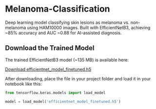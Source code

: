 # Melanoma-Classification
Deep learning model classifying skin lesions as melanoma vs. non-melanoma using HAM10000 images. Built with EfficientNetB3, achieving ~85% accuracy and AUC ~0.88 for AI-assisted diagnosis.
## Download the Trained Model

The trained EfficientNetB3 model (~135 MB) is available here:

[Download efficientnet_model_finetuned.h5](https://drive.google.com/file/d/16Z1aQTZVtOJg5HPoD37LwSxyqh9dsVFL/view?usp=sharing)

After downloading, place the file in your project folder and load it in your notebook like this:

```python
from tensorflow.keras.models import load_model

model = load_model('efficientnet_model_finetuned.h5')
